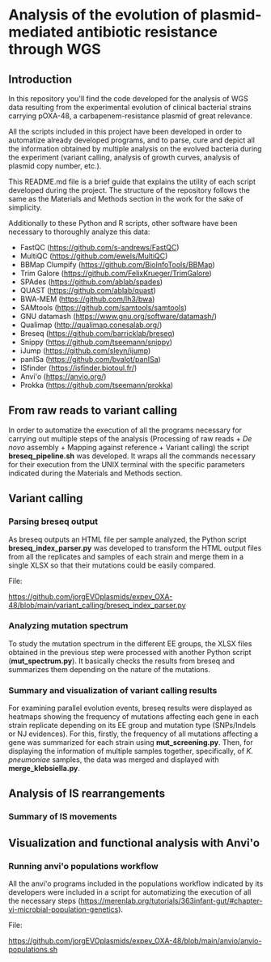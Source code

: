 # Analysis of the evolution of plasmid-mediated antibiotic resistance through WGS

## Introduction

In this repository you'll find the code developed for the analysis of WGS data resulting from the experimental evolution of clinical bacterial strains carrying pOXA-48, a carbapenem-resistance plasmid of great relevance.

All the scripts included in this project have been developed in order to automatize already developed programs, and to parse, cure and depict all the information obtained by multiple analysis on the evolved bacteria during the experiment (variant calling, analysis of growth curves, analysis of plasmid copy number, etc.).

This README.md file is a brief guide that explains the utility of each script developed during the project. The structure of the repository follows the same as the Materials and Methods section in the work for the sake of simplicity.

Additionally to these Python and R scripts, other software have been necessary to thoroughly analyze this data:

* FastQC (https://github.com/s-andrews/FastQC)
* MultiQC (https://github.com/ewels/MultiQC)
* BBMap Clumpify (https://github.com/BioInfoTools/BBMap)
* Trim Galore (https://github.com/FelixKrueger/TrimGalore)
* SPAdes (https://github.com/ablab/spades)
* QUAST (https://github.com/ablab/quast)
* BWA-MEM (https://github.com/lh3/bwa)
* SAMtools (https://github.com/samtools/samtools)
* GNU datamash (https://www.gnu.org/software/datamash/)
* Qualimap (http://qualimap.conesalab.org/)
* Breseq (https://github.com/barricklab/breseq)
* Snippy (https://github.com/tseemann/snippy)
* iJump (https://github.com/sleyn/ijump)
* panISa (https://github.com/bvalot/panISa)
* ISfinder (https://isfinder.biotoul.fr/)
* Anvi'o (https://anvio.org/)
* Prokka (https://github.com/tseemann/prokka)

## From raw reads to variant calling

In order to automatize the execution of all the programs necessary for carrying out multiple steps of the analysis (Processing of raw reads + *De novo* assembly + Mapping against reference + Variant calling) the script **breseq_pipeline.sh** was developed. It wraps all the commands necessary for their execution from the UNIX terminal with the specific parameters indicated during the Materials and Methods section.

## Variant calling

### Parsing breseq output

As breseq outputs an HTML file per sample analyzed, the Python script **breseq_index_parser.py** was developed to transform the HTML output files from all the replicates and samples of each strain and merge them in a single XLSX so that their mutations could be easily compared.

File: 

https://github.com/jorgEVOplasmids/expev_OXA-48/blob/main/variant_calling/breseq_index_parser.py

### Analyzing mutation spectrum

To study the mutation spectrum in the different EE groups, the XLSX files obtained in the previous step were processed with another Python script (**mut_spectrum.py**). It basically checks the results from breseq and summarizes them depending on the nature of the mutations.

### Summary and visualization of variant calling results

For examining parallel evolution events, breseq results were displayed as heatmaps showing the frequency of mutations affecting each gene in each strain replicate depending on its EE group and mutation type (SNPs/Indels or NJ evidences). For this, firstly, the frequency of all mutations affecting a gene was summarized for each strain using **mut_screening.py**. Then, for displaying the information of multiple samples together, specifically, of *K. pneumoniae* samples, the data was merged and displayed with **merge_klebsiella.py**.

## Analysis of IS rearrangements

### Summary of IS movements

## Visualization and functional analysis with Anvi'o

### Running anvi'o populations workflow

All the anvi'o programs included in the populations workflow indicated by its developers were included in a script for automatizing the execution of all the necessary steps (https://merenlab.org/tutorials/363infant-gut/#chapter-vi-microbial-population-genetics).

File: 

https://github.com/jorgEVOplasmids/expev_OXA-48/blob/main/anvio/anvio-populations.sh
